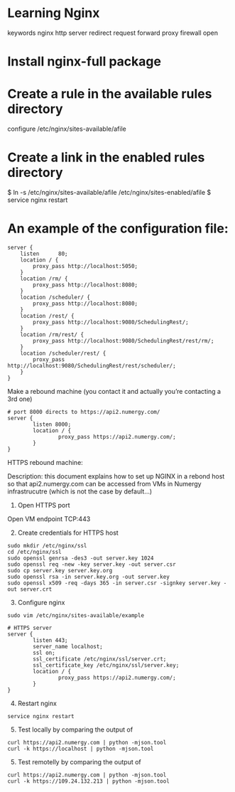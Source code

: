 # Learning Nginx

keywords nginx http server redirect request forward proxy firewall open 

# Install nginx-full package
# Create a rule in the available rules directory
configure /etc/nginx/sites-available/afile
# Create a link in the enabled rules directory 
   $ ln -s /etc/nginx/sites-available/afile /etc/nginx/sites-enabled/afile
   $ service nginx restart


# An example of the configuration file: 

```
server {
    listen      80;
    location / {
        proxy_pass http://localhost:5050;
    }
    location /rm/ {
        proxy_pass http://localhost:8080;
    }
    location /scheduler/ {
        proxy_pass http://localhost:8080;
    }
    location /rest/ {
        proxy_pass http://localhost:9080/SchedulingRest/;
    }
    location /rm/rest/ {
        proxy_pass http://localhost:9080/SchedulingRest/rest/rm/;
    }
    location /scheduler/rest/ {
        proxy_pass http://localhost:9080/SchedulingRest/rest/scheduler/;
    }
}

```


Make a rebound machine (you contact it and actually you’re contacting a 3rd one) 

```
# port 8000 directs to https://api2.numergy.com/
server {
        listen 8000;
        location / {
                proxy_pass https://api2.numergy.com/;
        }
}

```

HTTPS rebound machine: 

Description: this document explains how to set up NGINX in a rebond host so that api2.numergy.com can be accessed from VMs in Numergy infrastrucutre (which is not the case by default…)

1. Open HTTPS port

Open VM endpoint TCP:443

2. Create credentials for HTTPS host

```
sudo mkdir /etc/nginx/ssl
cd /etc/nginx/ssl
sudo openssl genrsa -des3 -out server.key 1024
sudo openssl req -new -key server.key -out server.csr
sudo cp server.key server.key.org
sudo openssl rsa -in server.key.org -out server.key
sudo openssl x509 -req -days 365 -in server.csr -signkey server.key -out server.crt
```

3. Configure nginx

```
sudo vim /etc/nginx/sites-available/example

```
```
# HTTPS server
server {
        listen 443;
        server_name localhost;
        ssl on;
        ssl_certificate /etc/nginx/ssl/server.crt;
        ssl_certificate_key /etc/nginx/ssl/server.key;
        location / {
                proxy_pass https://api2.numergy.com/;
        }
}

```
4. Restart nginx
 
```
service nginx restart
```

5. Test locally by comparing the output of

```
curl https://api2.numergy.com | python -mjson.tool
curl -k https://localhost | python -mjson.tool
```

5. Test remotelly by comparing the output of

```
curl https://api2.numergy.com | python -mjson.tool
curl -k https://109.24.132.213 | python -mjson.tool

```



